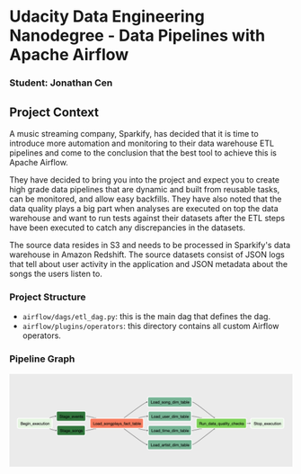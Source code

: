 # Udacity Data Engineering Nanodegree - Data Pipelines with Apache Airflow

### Student: Jonathan Cen

## Project Context

A music streaming company, Sparkify, has decided that it is time to introduce more automation and
monitoring to their data warehouse ETL pipelines and come to the conclusion that the best tool to
achieve this is Apache Airflow.

They have decided to bring you into the project and expect you to create high grade data pipelines
that are dynamic and built from reusable tasks, can be monitored, and allow easy backfills. They
have also noted that the data quality plays a big part when analyses are executed on top the data
warehouse and want to run tests against their datasets after the ETL steps have been executed to
catch any discrepancies in the datasets.

The source data resides in S3 and needs to be processed in Sparkify's data warehouse in Amazon
Redshift. The source datasets consist of JSON logs that tell about user activity in the application
and JSON metadata about the songs the users listen to.

### Project Structure

-   <code>airflow/dags/etl_dag.py</code>: this is the main dag that defines the dag.
-   <code>airflow/plugins/operators</code>: this directory contains all custom Airflow operators.

### Pipeline Graph

![DAG](DAG.png)
